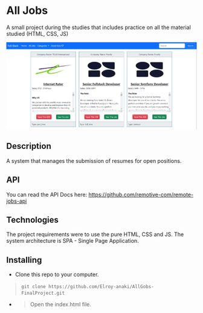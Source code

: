 # All Jobs

A small project during the studies that includes practice on all the material studied (HTML, CSS, JS)


![image](https://github.com/Elroy-anaki/AllGobs-FinalProject/blob/main/image.png?raw=true)


## Description
A system that manages the submission of resumes for open positions.

## API
You can read the API Docs here: https://github.com/remotive-com/remote-jobs-api

## Technologies
The project requirements were to use the pure HTML, CSS and JS.
The system architecture is SPA - Single Page Application.

## Installing
* Clone this repo to your computer.

> ```git clone https://github.com/Elroy-anaki/AllGobs-FinalProject.git```
* > Open the index.html file.

